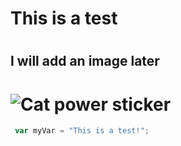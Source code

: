 # <h1> This is a test </h1>
# <h2> I will add an image later </h2>
# <img src="![Image of Yaktocat](https://octodex.github.com/images/yaktocat.png)" alt="Cat power sticker" />
``` javascript
 var myVar = "This is a test!";
```
